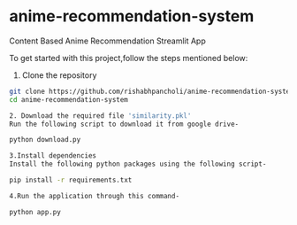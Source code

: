# anime-recommendation-system
Content Based Anime Recommendation Streamlit App

To get started with this project,follow the steps mentioned below:
1. Clone the repository
```bash
git clone https://github.com/rishabhpancholi/anime-recommendation-system.git
cd anime-recommendation-system

2. Download the required file 'similarity.pkl'
Run the following script to download it from google drive-

python download.py

3.Install dependencies
Install the following python packages using the following script-

pip install -r requirements.txt

4.Run the application through this command-

python app.py

